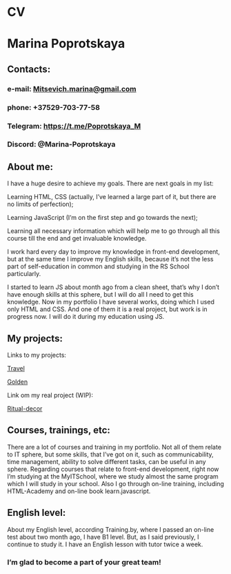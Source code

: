 # CV #


# Marina Poprotskaya #

## Contacts: ##

### e-mail: Mitsevich.marina@gmail.com
### phone: +37529-703-77-58
### Telegram: https://t.me/Poprotskaya_M
### Discord: @Marina-Poprotskaya

## About me: ##

<p>I have a huge desire to achieve my goals. There are next goals in my list:</p>
<p>Learning HTML, CSS (actually, I’ve learned a large part of it, but there are no limits of perfection);</p>
<p>Learning JavaScript (I’m on the first step and go towards the next);</p>
<p>Learning all necessary information which will help me to go through all this course till the end and get invaluable knowledge.</p>
<p>I work hard every day to improve my knowledge in front-end development, but at the same time I improve my English skills, because it’s not the less part of self-education in common and studying in the RS School particularly.</p>
<p>I started to learn JS about month ago from a clean sheet, that’s why I don’t have enough skills at this sphere, but I will do all I need to get this knowledge. Now in my portfolio I have several works, doing which I used only HTML and CSS. And one of them it is a real project, but work is in progress now. I will do it during my education using JS.</p>

## My projects: ##

<p>Links to my projects:</p>

[Travel](//https://github.com/Marina-Poprotskaya/Travel.git)

[Golden](https://github.com/Marina-Poprotskaya/Golden.git )

<p>Link om my real project (WIP):</p>

[Ritual-decor](https://github.com/Marina-Poprotskaya/Ritual-decor.git)

## Courses, trainings, etc: ##

<p>There are a lot of courses and training in my portfolio. Not all of them relate to IT sphere, but some skills, that I’ve got on it, such as communicability, time management, ability to solve different tasks, can be useful in any sphere. Regarding courses that relate to front-end development, right now I’m studying at the MyITSchool, where we study almost the same program which I will study in your school. Also I go through on-line training, including HTML-Academy and on-line book learn.javascript.</p>

## English level: ##

<p>About my English level, according Training.by, where I passed an on-line test about two month ago, I have B1 level. But, as I said previously, I continue to study it. I have an English lesson with tutor twice a week.</p>

### I’m glad to become a part of your great team! ###
